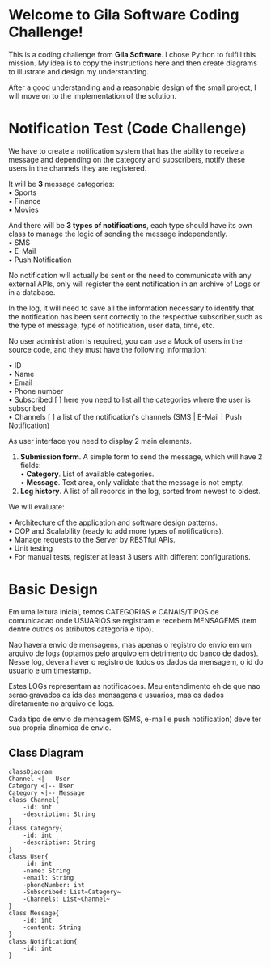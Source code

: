 # Welcome to Gila Software Coding Challenge!

This is a coding challenge from **Gila Software**. I chose Python to fulfill this mission. My idea is to copy the instructions here and then create diagrams to illustrate and design my understanding.

After a good understanding and a reasonable design of the small project, I will move on to the implementation of the solution.


# Notification Test (Code Challenge)


We have to create a notification system that has the ability to receive a message and depending on
the category and subscribers, notify these users in the channels they are registered.

It will be **3** message categories:  
▪ Sports  
▪ Finance  
▪ Movies

And there will be **3 types of notifications**, each type should have its own class to manage the logic of
sending the message independently.  
▪ SMS  
▪ E-Mail  
▪ Push Notification

No notification will actually be sent or the need to communicate with any external APIs, only will
register the sent notification in an archive of Logs or in a database.

In the log, it will need to save all the information necessary to identify that the notification has been
sent correctly to the respective subscriber,such as the type of message, type of notification, user data,
time, etc.

No user administration is required, you can use a Mock of users in the source code, and they must
have the following information:  

• ID  
• Name  
• Email  
• Phone number  
• Subscribed [ ] here you need to list all the categories where the user is subscribed  
• Channels [ ] a list of the notification's channels (SMS | E-Mail | Push Notification)

As user interface you need to display 2 main elements.  
1. **Submission form**. A simple form to send the message, which will have 2 fields:  
• **Category**. List of available categories.  
• **Message**. Text area, only validate that the message is not empty.  
2. **Log history**. A list of all records in the log, sorted from newest to oldest.  

We will evaluate:  

• Architecture of the application and software design patterns.  
• OOP and Scalability (ready to add more types of notifications).  
• Manage requests to the Server by RESTful APIs.  
• Unit testing  
• For manual tests, register at least 3 users with different configurations.

# Basic Design

Em uma leitura inicial, temos CATEGORIAS e CANAIS/TIPOS de comunicacao onde USUARIOS se registram e recebem MENSAGEMS (tem dentre outros os atributos categoria e tipo).

Nao havera envio de mensagens, mas apenas o registro do envio em um arquivo de logs (optamos pelo arquivo em detrimento do banco de dados). Nesse log, devera haver o registro de todos os dados da mensagem, o id do usuario e um timestamp. 

Estes LOGs representam as notificacoes. Meu entendimento eh de que nao serao gravados os ids das mensagens e usuarios, mas os dados diretamente no arquivo de logs.

Cada tipo de envio de mensagem (SMS, e-mail e push notification) deve ter sua propria dinamica de envio.

## Class Diagram

```mermaid
classDiagram
Channel <|-- User
Category <|-- User
Category <|-- Message
class Channel{
	-id: int
	-description: String
}
class Category{
	-id: int
	-description: String
}
class User{
	-id: int
	-name: String
	-email: String
	-phoneNumber: int
	-Subscribed: List~Category~
	-Channels: List~Channel~
}
class Message{
	-id: int
	-content: String
}
class Notification{
	-id: int
}
```
